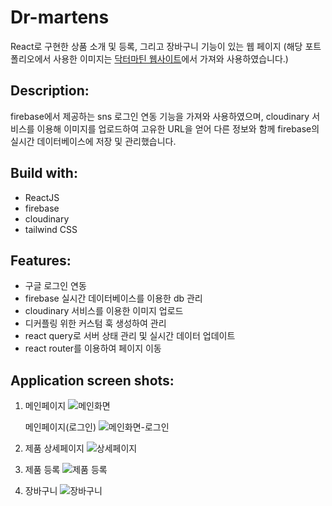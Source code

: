 # Dr-martens

React로 구현한 상품 소개 및 등록, 그리고 장바구니 기능이 있는 웹 페이지
(해당 포트폴리오에서 사용한 이미지는 [닥터마틴 웹사이트](https://www.drmartens.co.kr/)에서 가져와 사용하였습니다.)

## Description:

firebase에서 제공하는 sns 로그인 연동 기능을 가져와 사용하였으며, cloudinary 서비스를 이용해 이미지를 업로드하여 고유한 URL을 얻어 다른 정보와 함께 firebase의 실시간 데이터베이스에 저장 및 관리했습니다.

## Build with:

- ReactJS
- firebase
- cloudinary
- tailwind CSS

## Features:

- 구글 로그인 연동
- firebase 실시간 데이터베이스를 이용한 db 관리
- cloudinary 서비스를 이용한 이미지 업로드
- 디커플링 위한 커스텀 훅 생성하여 관리
- react query로 서버 상태 관리 및 실시간 데이터 업데이트
- react router를 이용하여 페이지 이동

## Application screen shots:

1. 메인페이지
   ![메인화면](https://github.com/user-attachments/assets/7956549a-8463-47b5-adfb-45049c6546e0)

   메인페이지(로그인)
   ![메인화면-로그인](https://github.com/user-attachments/assets/2bfa1ea3-0d3d-4a8e-96e5-218c782de0f8)

2. 제품 상세페이지
   ![상세페이지](https://github.com/user-attachments/assets/32811418-5fe8-421a-bb9e-483225d56e00)

3. 제품 등록
   ![제품 등록](https://github.com/user-attachments/assets/8b0c6c42-03e0-4f56-b84f-fd60ef7a708b)

4. 장바구니
   ![장바구니](https://github.com/user-attachments/assets/c1e24566-dd1e-4aee-8f4e-6f0b987e0fd5)
